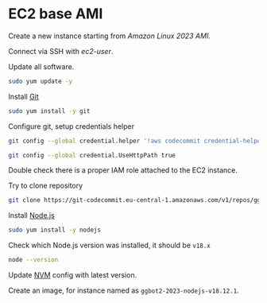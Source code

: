 # EC2 base AMI

Create a new instance starting from *Amazon Linux 2023 AMI*.

Connect via SSH with *ec2-user*.

Update all software.

```sh
sudo yum update -y
```

Install [Git](./tech-stack.md#git)

```sh
sudo yum install -y git
```

Configure git, setup credentials helper

```sh
git config --global credential.helper '!aws codecommit credential-helper $@'

git config --global credential.UseHttpPath true
```

Double check there is a proper IAM role attached to the EC2 instance.

Try to clone repository

```sh
git clone https://git-codecommit.eu-central-1.amazonaws.com/v1/repos/ggbot2-monorepo
```

Install [Node.js](./tech-stack.md#nodejs)

```sh
sudo yum install -y nodejs
```

Check which Node.js version was installed, it should be `v18.x`

```sh
node --version
```

Update [NVM](./tech-stack.md#nvm) config with latest version.

Create an image, for instance named as `ggbot2-2023-nodejs-v18.12.1`.

<!--
TODO
start from previous image
add environment variables, systemctl, etc.
create image `ggbot2-base-202303`

Start a new instance from latest base image.
Pull code and build.

### Set environment

```sh
export NODE_ENV=production
export DEPLOY_STAGE=main
export UTRUST_API_KEY=xxx
export UTRUST_=xxx
```

Notice that `NODE_ENV` is set to production after installing npm deps, otherwise
it will install only production deps, while for build we need also dev deps.

Also notice that environment is used also by `npm run generate:user-webapp:env`
script which is run automatically after build.

Make it persistent, add to *~/.bashrc* all variable exports except `NODE_ENV`.

Build

```sh
npm run build
npm run next:build:user-webapp
```

### Create ggbot2-user-webapp service


Launch

```sh
sudo vi /lib/systemd/system/ggbot2-user-webapp.service
```

Add the following content

```
[Unit]
Description=crypto flow
Documentation=https://ggbot2.com
After=network.target

[Service]
Type=simple
User=ec2-user
Group=ec2-user
WorkingDirectory=/home/ec2-user/ggbot2-monorepo
ExecStart=/usr/bin/npm run start:user-webapp
Restart=on-failure
RestartSec=10
Environment="NODE_ENV=production"

[Install]
WantedBy=multi-user.target
```

Add more environment variables via systemd override.

```sh
sudo systemctl edit ggbot2-user-webapp
```

This will create a /etc/systemd/system/ggbot2-user-webapp.service.d/override.conf file, add the following variables with proper values.

```
[Service]
Environment="AWS_ACCOUNT_ID=xxx"
Environment="AWS_ACCESS_KEY_ID=xxx"
Environment="AWS_SECRET_ACCESS_KEY=xxx"
Environment="DEPLOY_STAGE=main"
```

Command `systemctl edit` uses nano, to "exit and save" do `CTRL-x SHIFT-Y ENTER`.

You can edit override file with

```sh
sudo systemctl edit ggbot2-user-webapp
```

Tell systemd that there is a new service, run only once

```sh
sudo systemctl daemon-reload
```

The following commands are available:

- Check service status: `sudo systemctl status ggbot2-user-webapp`
- Start service: `sudo systemctl start ggbot2-user-webapp`
- Stop service: `sudo systemctl stop ggbot2-user-webapp`


Start service and check its status

```sh
sudo systemctl start ggbot2-user-webapp
sudo systemctl status ggbot2-user-webapp
```

### Create ggbot2-executor service


Launch

```sh
sudo vi /lib/systemd/system/ggbot2-executor.service
```

Add the following content

```
[Unit]
Description=crypto flow executor
Documentation=https://ggbot2.com
After=network.target

[Service]
Type=simple
User=ec2-user
Group=ec2-user
WorkingDirectory=/home/ec2-user/ggbot2-monorepo
ExecStart=/usr/bin/npm run start:executor
Restart=on-failure
RestartSec=10
Environment="NODE_ENV=production"

[Install]
WantedBy=multi-user.target
```

Add environment variables via systemd override.

```sh
sudo systemctl edit ggbot2-executor
```

Add content

```
[Service]
Environment="AWS_ACCOUNT_ID=xxx"
Environment="AWS_ACCESS_KEY_ID=xxx"
Environment="AWS_SECRET_ACCESS_KEY=xxx"
Environment="DEPLOY_STAGE=main"
```

You can edit override file with

```sh
sudo systemctl edit ggbot2-executor
```

Tell systemd that there is a new service and enable service start at boot

```sh
sudo systemctl daemon-reload
sudo systemctl enable ggbot2-executor
```

Start service and check its status

```sh
sudo systemctl start ggbot2-executor
sudo systemctl status ggbot2-executor
```

-->
